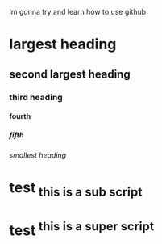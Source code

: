 Im gonna try and learn how to use github

# largest heading
## second largest heading
### third heading
#### fourth
##### fifth
###### smallest heading

# test<sub> this is a sub script </sub>
# test<sup> this is a super script </sup>
